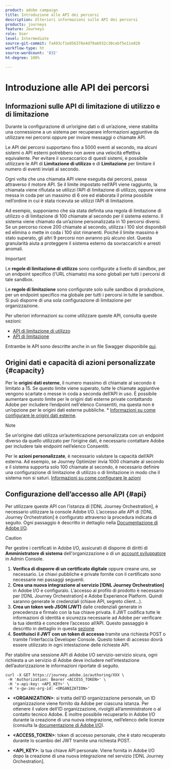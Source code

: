 ```yaml
---
product: adobe campaign
title: Introduzione alle API dei percorsi
description: Ulteriori informazioni sulle API dei percorsi
products: journeys
feature: Journeys
role: User
level: Intermediate
source-git-commit: fa493cf1e856378e4d79a6932c30cebf5e11e028
workflow-type: ht
source-wordcount: '832'
ht-degree: 100%

---
```


# Introduzione alle API dei percorsi

## Informazioni sulle API di limitazione di utilizzo e di limitazione

Durante la configurazione di un’origine dati o di un’azione, viene stabilita una connessione a un sistema per recuperare informazioni aggiuntive da utilizzare nei percorsi oppure per inviare messaggi o chiamate API.

Le API dei percorsi supportano fino a 5000 eventi al secondo, ma alcuni sistemi o API esterni potrebbero non avere una velocità effettiva equivalente. Per evitare il sovraccarico di questi sistemi, è possibile utilizzare le API di **Limitazione di utilizzo** e di **Limitazione** per limitare il numero di eventi inviati al secondo.

Ogni volta che una chiamata API viene eseguita dai percorsi, passa attraverso il motore API. Se il limite impostato nell’API viene raggiunto, la chiamata viene rifiutata se utilizzi l’API di limitazione di utilizzo, oppure viene messa in coda per un massimo di 6 ore ed elaborata il prima possibile nell’ordine in cui è stata ricevuta se utilizzi l’API di limitazione.

Ad esempio, supponiamo che sia stata definita una regola di limitazione di utilizzo o di limitazione di 100 chiamate al secondo per il sistema esterno. Il sistema viene chiamato da un’azione personalizzata in 10 percorsi diversi. Se un percorso riceve 200 chiamate al secondo, utilizza i 100 slot disponibili ed elimina o mette in coda i 100 slot rimanenti. Poiché il limite massimo è stato superato, gli altri 9 percorsi non avranno più alcuno slot. Questa granularità aiuta a proteggere il sistema esterno da sovraccarichi e arresti anomali.

>[!IMPORTANT]
>
>Le **regole di limitazione di utilizzo** sono configurate a livello di sandbox, per un endpoint specifico (l’URL chiamato) ma sono globali per tutti i percorsi di tale sandbox.
>
>Le **regole di limitazione** sono configurate solo sulle sandbox di produzione, per un endpoint specifico ma globale per tutti i percorsi in tutte le sandbox. Si può disporre di una sola configurazione di limitazione per organizzazione.

Per ulteriori informazioni su come utilizzare queste API, consulta queste sezioni:

* [API di limitazione di utilizzo](capping.md)
* [API di limitazione](throttling.md)

Entrambe le API sono descritte anche in un file Swagger disponibile [qui](https://adobedocs.github.io/JourneyAPI/docs/).

## Origini dati e capacità di azioni personalizzate {#capacity}

Per le **origini dati esterne**, il numero massimo di chiamate al secondo è limitato a 15. Se questo limite viene superato, tutte le chiamate aggiuntive vengono scartate o messe in coda a seconda dell’API in uso. È possibile aumentare questo limite per le origini dati esterne private contattando Adobe per includere l’endpoint nell&#39;elenco Consentiti, ma questa non è un’opzione per le origini dati esterne pubbliche. * [Informazioni su come configurare le origini dati esterne](../datasource/about-data-sources.md).

>[!NOTE]
>
>Se un’origine dati utilizza un’autenticazione personalizzata con un endpoint diverso da quello utilizzato per l’origine dati, è necessario contattare Adobe per includere tale endpoint nell’elenco Consentiti.

Per le **azioni personalizzate**, è necessario valutare la capacità dell’API esterna. Ad esempio, se Journey Optimizer invia 1000 chiamate al secondo e il sistema supporta solo 100 chiamate al secondo, è necessario definire una configurazione di limitazione di utilizzo o di limitazione in modo che il sistema non si saturi. [Informazioni su come configurare le azioni](../action/action.md)

## Configurazione dell’accesso alle API {#api}

Per utilizzare queste API con l’istanza di [!DNL Journey Orchestration], è necessario utilizzare la console Adobe I/O. L’accesso alle API di [!DNL Journey Orchestration] è configurato attraverso la procedura indicata di seguito. Ogni passaggio è descritto in dettaglio nella [Documentazione di Adobe I/O](https://www.adobe.io/authentication/auth-methods.html#!AdobeDocs/adobeio-auth/master/AuthenticationOverview/ServiceAccountIntegration.md).

>[!CAUTION]
>
>Per gestire i certificati in Adobe I/O, assicurati di disporre di diritti di <b>Amministratore di sistema</b> dell&#39;organizzazione o di un [account sviluppatore](https://helpx.adobe.com/it/enterprise/using/manage-developers.html) in Admin Console.

1. **Verifica di disporre di un certificato digitale** oppure creane uno, se necessario. Le chiavi pubbliche e private fornite con il certificato sono necessarie nei passaggi seguenti.
1. **Crea una nuova integrazione al servizio [!DNL Journey Orchestration]** in Adobe I/O e configuralo. L’accesso al profilo di prodotto è necessario per [!DNL Journey Orchestration] e Adobe Experience Platform. Quindi saranno generate le credenziali (chiave API, segreto client...).
1. **Crea un token web JSON (JWT)** dalle credenziali generate in precedenza e firmalo con la tua chiave privata. Il JWT codifica tutte le informazioni di identità e sicurezza necessarie ad Adobe per verificare la tua identità e concedere l’accesso all’API. Questo passaggio è descritto in dettaglio in questa [sezione](https://www.adobe.io/authentication/auth-methods.html#!AdobeDocs/adobeio-auth/master/JWT/JWT.md)
1. **Sostituisci il JWT con un token di accesso** tramite una richiesta POST o tramite l’interfaccia Developer Console. Questo token di accesso dovrà essere utilizzato in ogni intestazione delle richieste API.

Per stabilire una sessione API di Adobe I/O servizio-servizio sicura, ogni richiesta a un servizio di Adobe deve includere nell’intestazione dell’autorizzazione le informazioni riportate di seguito.

```
curl -X GET https://journey.adobe.io/authoring/XXX \
 -H 'Authorization: Bearer <ACCESS_TOKEN>' \
 -H 'x-api-key: <API_KEY>' \
 -H 'x-gw-ims-org-id: <ORGANIZATION>'
```

* **&lt;ORGANIZATION>**: si tratta dell’ID organizzazione personale, un ID organizzazione viene fornito da Adobe per ciascuna istanza. Per ottenere il valore dell’ID organizzazione, rivolgiti all’amministratore o al contatto tecnico Adobe. È inoltre possibile recuperarlo in Adobe I/O durante la creazione di una nuova integrazione, nell’elenco delle licenze (consulta la <a href="https://www.adobe.io/authentication.html">documentazione di Adobe I/O</a>).

* **&lt;ACCESS_TOKEN>**: token di accesso personale, che è stato recuperato durante lo scambio del JWT tramite una richiesta POST.

* **&lt;API_KEY>**: la tua chiave API personale. Viene fornita in Adobe I/O dopo la creazione di una nuova integrazione nel servizio [!DNL Journey Orchestration].
